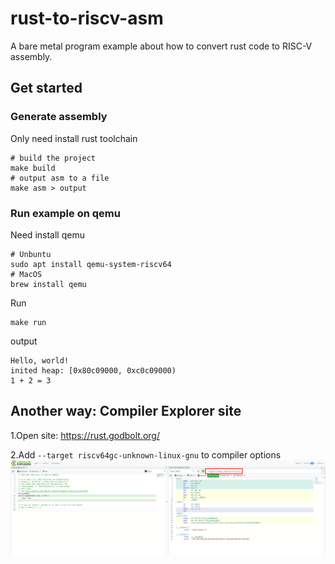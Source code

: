 # rust-to-riscv-asm
A bare metal program example about how to convert rust code to RISC-V assembly.

## Get started

### Generate assembly
Only need install rust toolchain
```shell
# build the project
make build
# output asm to a file
make asm > output
```

### Run example on qemu
Need install qemu
```shell
# Unbuntu
sudo apt install qemu-system-riscv64
# MacOS
brew install qemu
```

Run
```shell
make run
```
output
```
Hello, world!
inited heap: [0x80c09000, 0xc0c09000)
1 + 2 = 3
```

## Another way: Compiler Explorer site
1.Open site: https://rust.godbolt.org/

2.Add `--target riscv64gc-unknown-linux-gnu` to compiler options
![](./complier-explorer.png)